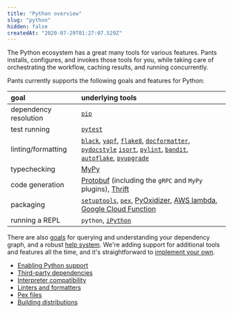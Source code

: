 ```yaml
---
title: "Python overview"
slug: "python"
hidden: false
createdAt: "2020-07-29T01:27:07.529Z"
---
```


The Python ecosystem has a great many tools for various features. Pants installs, configures, and invokes those tools for you, while taking care of orchestrating the workflow, caching results, and running concurrently.

Pants currently supports the following goals and features for Python:

| goal                  | underlying tools                                                                                                                                                                                                                                                                                                                                                          |
| :-------------------- | :------------------------------------------------------------------------------------------------------------------------------------------------------------------------------------------------------------------------------------------------------------------------------------------------------------------------------------------------------------------------ |
| dependency resolution | [`pip`](doc:python-third-party-dependencies)                                                                                                                                                                                                                                                                                                                              |
| test running          | [`pytest`](doc:python-test-goal)                                                                                                                                                                                                                                                                                                                                          |
| linting/formatting    | [`black`](doc:reference-black), [`yapf`](doc:reference-yapf), [`flake8`](doc:reference-flake8), [`docformatter`](doc:reference-docformatter), [`pydocstyle`](doc:reference-pydocstyle) [`isort`](doc:reference-isort), [`pylint`](doc:reference-pylint), [`bandit`](doc:reference-bandit), [`autoflake`](doc:reference-autoflake), [`pyupgrade`](doc:reference-pyupgrade) |
| typechecking          | [MyPy](doc:python-check-goal)                                                                                                                                                                                                                                                                                                                                             |
| code generation       | [Protobuf](doc:protobuf-python) (including the `gRPC` and `MyPy` plugins), [Thrift](doc:thrift-python)                                                                                                                                                                                                                                                                    |
| packaging             | [`setuptools`](doc:python-distributions), [`pex`](doc:python-package-goal), [PyOxidizer](doc:pyoxidizer), [AWS lambda](doc:awslambda-python), [Google Cloud Function](doc:google-cloud-function-python)                                                                                                                                                                   |
| running a REPL        | `python`, [`iPython`](doc:python-repl-goal)                                                                                                                                                                                                                                                                                                                               |

There are also [goals](doc:project-introspection) for querying and understanding your dependency graph, and a robust [help system](doc:command-line-help). We're adding support for additional tools and features all the time, and it's straightforward to [implement your own](doc:plugins-overview).

- [Enabling Python support](doc:python-backend)
- [Third-party dependencies](doc:python-third-party-dependencies)
- [Interpreter compatibility](doc:python-interpreter-compatibility)
- [Linters and formatters](doc:python-linters-and-formatters)
- [Pex files](doc:pex)
- [Building distributions](doc:python-distributions)
